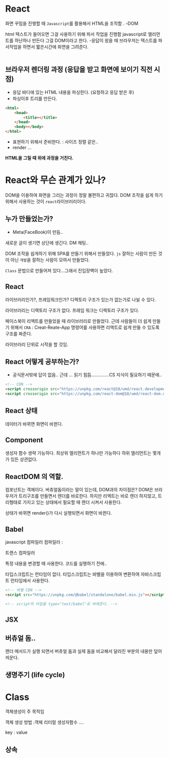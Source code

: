 # React

화면 꾸밈을 진행할 때
`Javascript`를 활용해서 HTML을 조작함 . -DOM

html 텍스트가 들어오면 그걸 사용하기 위해 파서 작업을 진행함
javascript로 엘리먼트를 하난하나 만든다 그걸 DOM이라고 한다. -응답이 왔을 때 브라우저는 텍스트를 파서작업을 하면서 짧은시간에 화면을 그려준다.
</br>
</br>

## 브라우저 렌더링 과정 (응답을 받고 화면에 보이기 직전 시점)

-   응답 바디에 있는 HTML 내용을 파싱한다. (요청하고 응답 받은 후)
-   파싱이후 트리를 만든다.

```html
<html>
    <head>
        <title></title>
    </head>
    <body></body>
</html>
```

-   표현하기 위해서 준비한다. : 사이즈 정렬 같은..
-   render ...

**HTML을 그릴 때 위에 과정을 거친다.**

# React와 무슨 관계가 있나?

DOM을 이용하여 화면을 그리는 과정이 정말 불편하고 귀찮다.
DOM 조작을 쉽게 하기 위해서 사용하는 것이 `react`라이브러리이다.

## 누가 만들었는가?

-   Meta(FaceBook)이 만듬..

새로운 글이 생기면 상단에 생긴다.
DM 채팅..

DOM 조작을 쉽게하기 위해 SPA를 만들기 위해서 만들었다.
`js` 잘하는 사람이 만든 것이 아닌 `개발`을 잘하는 사람이 모여서 만들었다.

`Class` 문법으로 만들어져 있다...그래서 진입장벽이 높았다.

## React

라이브러리인가?, 프레임워크인가?
디렉토리 구조가 있는가 없는가로 나뉠 수 있다.

라이브러리는 디렉토리 구조가 없다.
프레임 워크는 디렉토리 구조가 있다.

페이스북이 리엑트를 만들었을 때 라이브러리로 만들었다.
근데 사람들이 더 쉽게 만들기 위해서 `CRA` : Creat-Reate-App
명령어를 사용하면 리엑트로 쉽게 만들 수 있도록 구조를 짜준다.

라이브러리 단위로 시작을 할 것임.

## React 어떻게 공부하는가?

-   공식문서밖에 답이 없음.. 근데 ... 읽기 힘듬..............CS 지식이 필요하기 때문에..

```html
<!-- CDN -->
<script crossorigin src="https://unpkg.com/react@18/umd/react.development.js"></script>
<script crossorigin src="https://unpkg.com/react-dom@18/umd/react-dom.development.js"></script>
```

## React 상태

데이터가 바뀌면 화면이 바뀐다.

## Component

생성자 함수 생략 가능하다.
최상위 엘리먼트가 하나만 가능하다
하위 엘리먼트는 몇개가 있든 상관없다.

## ReactDOM 의 역할.

컴포넌트는 객체이다. 버츄얼돔이라는 말이 있는데, DOM과의 차이점은?
DOM은 브라우저가 트리구조를 만들면서 렌더를 바로한다.
하지만 리엑트는 바로 렌더 하지않고, 트리형태로 가지고 있는 상태에서 필요할 때 랜더 시켜서 사용한다.

상태가 바뀌면 render()가 다시 실행되면서 화면이 바뀐다.

## Babel

javascript 컴파일러
컴파일러 :

트랜스 컴파일러

특정 내용을 변경할 때 사용한다. 코드를 실행하기 전에..

타입스크립트는 런타임이 없다.
타입스크립트는 바벨을 이용하여 변환하여 자바스크립트 런타임에서 사용한다.

```html
<!-- 바벨 CDN -->
<script src="https://unpkg.com/@babel/standalone/babel.min.js"></script>

<!-- script의 타입을 type="text/babel"로 바꿔준다. -->
```

## JSX

## 버츄얼 돔..

랜더 메서드가 실행 되면서 버츄얼 돔과 실제 돔을 비교해서 달라진 부분의 내용만 덮어 씌운다.

## 생명주기 (life cycle)

# Class

객체생성이 주 목적임

객체 생성 방법 :객체 리터럴 생성자함수 ....

key : value

## 상속
